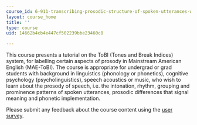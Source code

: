 ```yaml
---
course_id: 6-911-transcribing-prosodic-structure-of-spoken-utterances-with-tobi-january-iap-2006
layout: course_home
title: ''
type: course
uid: 14662b4cb4e447cf502239bbe23460c8

---
```

This course presents a tutorial on the ToBI (Tones and Break Indices) system, for labelling certain aspects of prosody in Mainstream American English (MAE-ToBI). The course is appropriate for undergrad or grad students with background in linguistics (phonology or phonetics), cognitive psychology (psycholinguistics), speech acoustics or music, who wish to learn about the prosody of speech, i.e. the intonation, rhythm, grouping and prominence patterns of spoken utterances, prosodic differences that signal meaning and phonetic implementation.

Please submit any feedback about the course content using the [user survey](https://goo.gl/forms/CNZKqMjP760O2t9x1).
